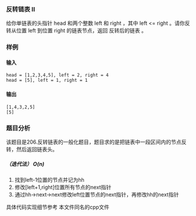 ### 反转链表 II
给你单链表的头指针 head 和两个整数 left 和 right ，其中 left <= right 。请你反转从位置 left 到位置 right 的链表节点，返回 反转后的链表 。

### 样例
#### 输入
```
head = [1,2,3,4,5], left = 2, right = 4
head = [5], left = 1, right = 1
```
#### 输出
```
[1,4,3,2,5]
[5]
```
### 题目分析
该题目是206.反转链表的一般化题目，题目求的是把链表中一段区间内的节点反转，然后返回链表头。
##### （迭代法） $O(n)$
1. 找到left-1位置的节点并记为hh
2. 修改[left+1,right]位置所有节点的next指针
3. 通过hh->next->next修改left位置节点的next指针，再修改hh的next指针

具体代码实现细节参考 本文件同名的cpp文件